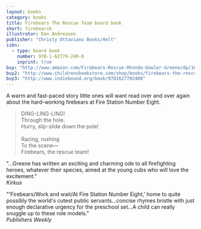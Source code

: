 ```yaml
---
layout: books
category: books
title: Firebears The Rescue Team board book
short: firebearsb
illustrator: Dan Andreasen
publisher: "Christy Ottaviano Books/Holt"
isbn:
  - type: board book
    number: 978-1-62779-240-0
    inprint: true
buy: "http://www.amazon.com/Firebears-Rescue-Rhonda-Gowler-Greene/dp/1627792406/ref=tmm_other_meta_binding_swatch_0?_encoding=UTF8&qid=&sr="
buy2: "http://www.childrensbookstore.com/shop/books/firebears-the-rescue-team-9781627792400/"
buy3: "http://www.indiebound.org/book/9781627792400"
---
```


A warm and fast-paced story little ones will want read over and over again about the hard-working firebears at Fire Station Number Eight.

<blockquote class="excerpt"><p2 class="excerpt">
DING-LING-LING! <br />
Through the hole. <br />
Hurry, slip-slide down the pole!
<br /><br />
Racing, rushing <br />
To the scene— <br />
Firebears, the rescue team!
</p2></blockquote>

"…Greene has written an exciting and charming ode to all firefighting heroes, whatever their species, aimed at the young cubs who will love the excitement."  
_Kirkus_

"'Firebears/Work and wait/At Fire Station Number Eight,' home to quite possibly the world's cutest public servants…concise rhymes bristle with just enough declarative urgency for the preschool set…A child can really snuggle up to these role models."  
_Publishers Weekly_